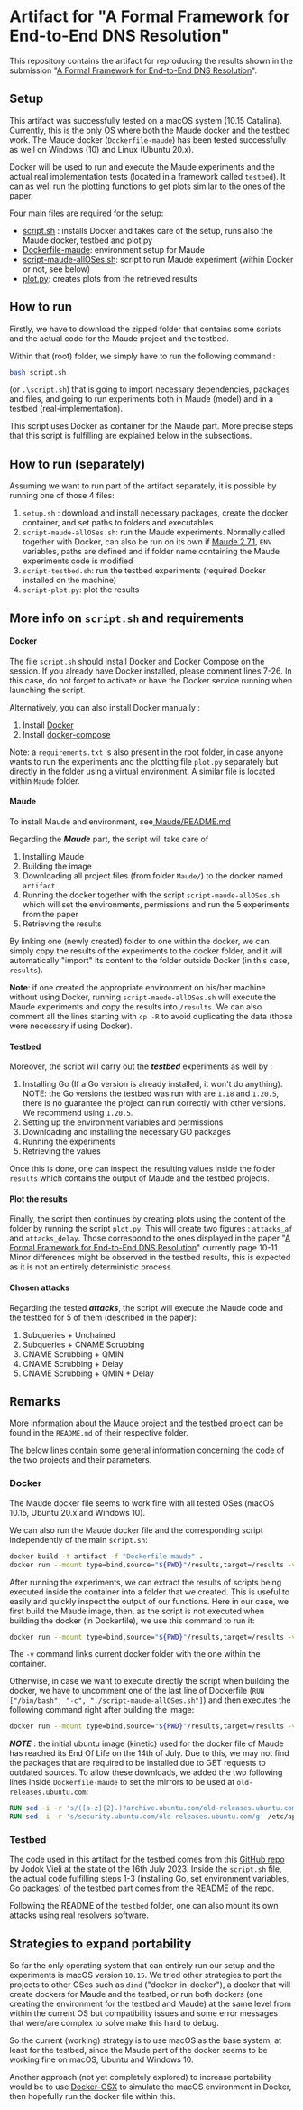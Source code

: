 # Artifact for "A Formal Framework for End-to-End DNS Resolution"

This repository contains the artifact for reproducing the results shown in the submission "[A Formal Framework for End-to-End DNS Resolution](https://github.com/siliunobi/DNS-Maude/blob/main/sigcomm23-paper683-submission.pdf)".

## Setup

This artifact was successfully tested on a macOS system (10.15 Catalina). Currently, this is the only OS where both the Maude docker and the testbed work.
The Maude docker (`Dockerfile-maude`) has been tested successfully as well on Windows (10) and Linux (Ubuntu 20.x).

Docker will be used to run and execute the Maude experiments and the actual real implementation tests (located in a framework called `testbed`).
It can as well run the plotting functions to get plots similar to the ones of the paper.

Four main files are required for the setup:
- [script.sh](script.sh) : installs Docker and takes care of the setup, runs also the Maude docker, testbed and plot.py
- [Dockerfile-maude](Dockerfile-maude): environment setup for Maude
- [script-maude-allOSes.sh](script-maude-allOSes.sh): script to run Maude experiment (within Docker or not, see below)
- [plot.py](plot.py): creates plots from the retrieved results


## How to run
Firstly, we have to download the zipped folder that contains some scripts and the actual code for the Maude project and the testbed.

Within that (root) folder, we simply have to run the following command :
```bash
bash script.sh
```
(or `.\script.sh`) that is going to import necessary dependencies, packages and files, and going to run experiments both in Maude (model) and in a testbed (real-implementation).

This script uses Docker as container for the Maude part. More precise steps that this script is fulfilling are explained below in the subsections.

## How to run (separately)
Assuming we want to run part of the artifact separately, it is possible by running one of those 4 files:
1. `setup.sh` : download and install necessary packages, create the docker container, and set paths to folders and executables
2. `script-maude-allOSes.sh`: run the Maude experiments. Normally called together with Docker, can also be run on its own if [Maude 2.7.1](https://maude.cs.illinois.edu/w/index.php/All_Maude_2_versions), `ENV` variables, paths are defined and if folder name containing the Maude experiments code is modified
3. `script-testbed.sh`: run the testbed experiments (required Docker installed on the machine)
4. `script-plot.py`: plot the results


## More info on `script.sh` and requirements
#### Docker
The file `script.sh` should install Docker and Docker Compose on the session. If you already have Docker installed, please comment lines 7-26.
In this case, do not forget to activate or have the Docker service running when launching the script.

Alternatively, you can also install Docker manually :
1. Install [Docker](https://docs.docker.com/get-docker/)
2. Install [docker-compose](https://docs.docker.com/compose/install/linux/)

Note: a `requirements.txt` is also present in the root folder, in case anyone wants to run the experiments and the plotting file `plot.py` separately but directly in the folder using a virtual environment.
A similar file is located within `Maude` folder.


#### Maude
To install Maude and environment, see[ Maude/README.md](Maude/README.md)

Regarding the ***Maude*** part, the script will take care of 
1. Installing Maude
2. Building the image
3. Downloading all project files (from folder `Maude/`) to the docker named `artifact`
4. Running the docker together with the script `script-maude-allOSes.sh` which will set the environments, permissions and run the 5 experiments from the paper
5. Retrieving the results
	
By linking one (newly created) folder to one within the docker, we can simply copy the results of the experiments to the docker folder, and it will automatically "import" its content to the folder outside Docker (in this case, `results`).

__Note__: if one created the appropriate environment on his/her machine without using Docker, running `script-maude-allOSes.sh`
will execute the Maude experiments and copy the results into `/results`. We can also comment all the lines starting with `cp -R`
to avoid duplicating the data (those were necessary if using Docker).

#### Testbed
Moreover, the script will carry out the ***testbed*** experiments as well by :
1. Installing Go (If a Go version is already installed, it won't do anything). NOTE: the Go versions the testbed was run with are `1.18` and `1.20.5`, there is no guarantee the project can run correctly with other versions. We recommend using `1.20.5`.
2. Setting up the environment variables and permissions
3. Downloading and installing the necessary GO packages 
4. Running the experiments
5. Retrieving the values
	
Once this is done, one can inspect the resulting values inside the folder `results` which contains the output of Maude and the testbed projects.

#### Plot the results
Finally, the script then continues by creating plots using the content of the folder by running the script `plot.py`.
This will create two figures : `attacks_af` and `attacks_delay`.
Those correspond to the ones displayed in the paper "[A Formal Framework for End-to-End DNS Resolution](https://github.com/siliunobi/DNS-Maude/blob/main/sigcomm23-paper683-submission.pdf)" currently page 10-11.
Minor differences might be observed in the testbed results, this is expected as it is not an entirely deterministic process.

#### Chosen attacks
Regarding the tested ***attacks***, the script will execute the Maude code and the testbed for 5 of them (described in the paper): 
1. Subqueries + Unchained
2. Subqueries + CNAME Scrubbing
3. CNAME Scrubbing + QMIN
4. CNAME Scrubbing + Delay
5. CNAME Scrubbing + QMIN + Delay



## Remarks
More information about the Maude project and the testbed project can be found in the `README.md` of their respective folder.

The below lines contain some general information concerning the code of the two projects and their parameters.

### Docker
The Maude docker file seems to work fine with all tested OSes (macOS 10.15, Ubuntu 20.x and Windows 10).

We can also run the Maude docker file and the corresponding script independently of the main `script.sh`:
```bash
docker build -t artifact -f "Dockerfile-maude" .
docker run --mount type=bind,source="${PWD}"/results,target=/results -v //var/run/docker.sock://var/run/docker.sock -it artifact /bin/bash -c "./script-maude-allOSes.sh"
```

After running the experiments, we can extract the results of scripts being executed inside the container into a folder that we created. This is useful to easily and quickly inspect the output of our functions.
Here in our case, we first build the Maude image, then, as the script is not executed when building the docker (in Dockerfile), we use this command to run it:
```bash
docker run --mount type=bind,source="${PWD}"/results,target=/results -v /var/run/docker.sock:/var/run/docker.sock -it artifact /bin/bash -c "./maude-allOSes.sh"
```

The `-v` command links current docker folder with the one within the container.

Otherwise, in case we want to execute directly the script when building the docker, we have to uncomment one of the last line of Dockerfile (`RUN ["/bin/bash", "-c", "./script-maude-allOSes.sh"]`) and
	then executes the following command right after building the image:
```bash
docker run --mount type=bind,source="${PWD}"/results,target=/results -v /var/run/docker.sock:/var/run/docker.sock -it artifact /bin/bash
```

***NOTE*** : the initial ubuntu image (kinetic) used for the docker file of Maude has reached its End Of Life on the 14th of July. Due to this,
we may not find the packages that are required to be installed due to GET requests to outdated sources. To allow these downloads,
we added the two following lines inside `Dockerfile-maude` to set the mirrors to be used at `old-releases.ubuntu.com`:
```dockerfile
RUN sed -i -r 's/([a-z]{2}.)?archive.ubuntu.com/old-releases.ubuntu.com/g' /etc/apt/sources.list
RUN sed -i -r 's/security.ubuntu.com/old-releases.ubuntu.com/g' /etc/apt/sources.list
```

### Testbed
The code used in this artifact for the testbed comes from this [GitHub repo](https://github.com/jaymoneyjay/dns-testbed) by Jodok Vieli at the state of the 16th July 2023.
Inside the `script.sh` file, the actual code fulfilling steps 1-3 (installing Go, set environment variables, Go packages) of the testbed part comes from the README of the repo.

Following the README of the `testbed` folder, one can also mount its own attacks using real resolvers software.


## Strategies to expand portability

So far the only operating system that can entirely run our setup and the experiments is macOS version `10.15`.
We tried other strategies to port the projects to other OSes such as `dind` ("docker-in-docker"), a docker that will create dockers for Maude and the testbed, or
run both dockers (one creating the environment for the testbed and Maude) at the same level from within the current OS but compatibility issues and some error messages that were/are complex to solve make this hard to debug.

So the current (working) strategy is to use macOS as the base system, at least for the testbed, since the Maude part of the docker seems to be working fine on macOS, Ubuntu and Windows 10.

Another approach (not yet completely explored) to increase portability would be to use [Docker-OSX](https://github.com/sickcodes/Docker-OSX) to simulate the macOS environment in Docker, then hopefully run the docker file within this.